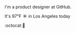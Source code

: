 I'm a product designer at GitHub.

It's 97&#8457; &#9728; in Los Angeles today

:octocat::tropical_drink: